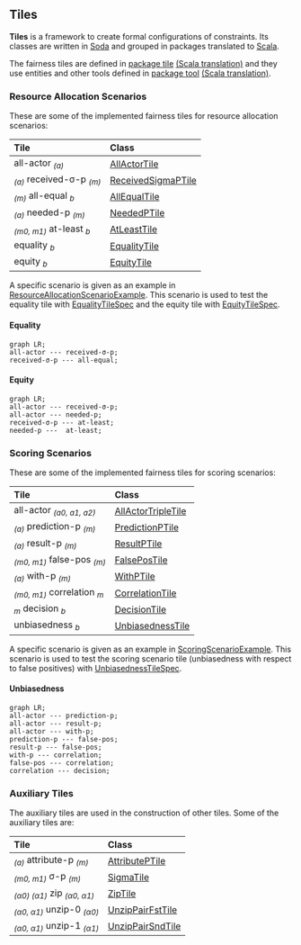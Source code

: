 
<head>
  <script src="https://cdnjs.cloudflare.com/ajax/libs/mermaid/9.4.3/mermaid.min.js"> </script>
</head>


## Tiles

**Tiles** is a framework to create formal configurations of constraints. Its classes are
written in [Soda](https://julianmendez.github.io/soda) and grouped in packages translated to
[Scala](https://scala-lang.org).

The fairness tiles are defined in
[package tile](
https://github.com/julianmendez/soda/tree/master/tiles/src/main/scala/soda/tiles/fairness/tile
) [(Scala translation)](
https://github.com/julianmendez/soda/blob/master/tiles/src/main/scala/soda/tiles/fairness/tile/Package.scala
) and they use entities and other tools defined in
[package tool](
https://github.com/julianmendez/soda/tree/master/tiles/src/main/scala/soda/tiles/fairness/tool
) [(Scala translation)](
https://github.com/julianmendez/soda/blob/master/tiles/src/main/scala/soda/tiles/fairness/tool/Package.scala
).


### Resource Allocation Scenarios

These are some of the implemented fairness tiles for resource allocation scenarios:

| Tile                                                 | Class                                                                                                                                        |
|:-----------------------------------------------------|:---------------------------------------------------------------------------------------------------------------------------------------------|
| all-actor <sub>*(a)*</sub>                           | [AllActorTile](https://github.com/julianmendez/soda/blob/master/tiles/src/main/scala/soda/tiles/fairness/tile/AllActorTile.soda)             |
| <sub>*(a)*</sub> received-&sigma;-p <sub>*(m)*</sub> | [ReceivedSigmaPTile](https://github.com/julianmendez/soda/blob/master/tiles/src/main/scala/soda/tiles/fairness/tile/ReceivedSigmaPTile.soda) |
| <sub>*(m)*</sub> all-equal <sub>*b*</sub>            | [AllEqualTile](https://github.com/julianmendez/soda/blob/master/tiles/src/main/scala/soda/tiles/fairness/tile/AllEqualTile.soda)             |
| <sub>*(a)*</sub> needed-p <sub>*(m)*</sub>           | [NeededPTile](https://github.com/julianmendez/soda/blob/master/tiles/src/main/scala/soda/tiles/fairness/tile/NeededPTile.soda)               |
| <sub>*(m0, m1)*</sub> at-least <sub>*b*</sub>        | [AtLeastTile](https://github.com/julianmendez/soda/blob/master/tiles/src/main/scala/soda/tiles/fairness/tile/AtLeastTile.soda)               |
| equality <sub>*b*</sub>                              | [EqualityTile](https://github.com/julianmendez/soda/blob/master/tiles/src/main/scala/soda/tiles/fairness/tile/EqualityTile.soda)             |
| equity <sub>*b*</sub>                                | [EquityTile](https://github.com/julianmendez/soda/blob/master/tiles/src/main/scala/soda/tiles/fairness/tile/EquityTile.soda)                 |

A specific scenario is given as an example in [ResourceAllocationScenarioExample](https://github.com/julianmendez/soda/blob/master/tiles/src/test/scala/soda/tiles/fairness/tile/ResourceAllocationScenarioExample.soda).
This scenario is used to test the equality tile with [EqualityTileSpec](https://github.com/julianmendez/soda/blob/master/tiles/src/test/scala/soda/tiles/fairness/tile/EqualityTileSpec.soda) and the equity tile with [EquityTileSpec](https://github.com/julianmendez/soda/blob/master/tiles/src/test/scala/soda/tiles/fairness/tile/EquityTileSpec.soda).


#### Equality

```mermaid
graph LR;
all-actor --- received-σ-p;
received-σ-p --- all-equal;
```


#### Equity

```mermaid
graph LR;
all-actor --- received-σ-p;
all-actor --- needed-p;
received-σ-p --- at-least;
needed-p ---  at-least;
```


### Scoring Scenarios

These are some of the implemented fairness tiles for scoring scenarios:

| Tile                                             | Class                                                                                                                                        |
|:-------------------------------------------------|:---------------------------------------------------------------------------------------------------------------------------------------------|
| all-actor <sub>*(a0, a1, a2)*</sub>              | [AllActorTripleTile](https://github.com/julianmendez/soda/blob/master/tiles/src/main/scala/soda/tiles/fairness/tile/AllActorTripleTile.soda) |
| <sub>*(a)*</sub> prediction-p <sub>*(m)*</sub>   | [PredictionPTile](https://github.com/julianmendez/soda/blob/master/tiles/src/main/scala/soda/tiles/fairness/tile/PredictionPTile.soda)       |
| <sub>*(a)*</sub> result-p <sub>*(m)*</sub>       | [ResultPTile](https://github.com/julianmendez/soda/blob/master/tiles/src/main/scala/soda/tiles/fairness/tile/ResultPTile.soda)               |
| <sub>*(m0, m1)*</sub> false-pos <sub>*(m)*</sub> | [FalsePosTile](https://github.com/julianmendez/soda/blob/master/tiles/src/main/scala/soda/tiles/fairness/tile/FalsePosTile.soda)             |
| <sub>*(a)*</sub> with-p <sub>*(m)*</sub>         | [WithPTile](https://github.com/julianmendez/soda/blob/master/tiles/src/main/scala/soda/tiles/fairness/tile/WithPTile.soda)                   |
| <sub>*(m0, m1)*</sub> correlation <sub>*m*</sub> | [CorrelationTile](https://github.com/julianmendez/soda/blob/master/tiles/src/main/scala/soda/tiles/fairness/tile/CorrelationTile.soda)       |
| <sub>*m*</sub> decision <sub>*b*</sub>           | [DecisionTile](https://github.com/julianmendez/soda/blob/master/tiles/src/main/scala/soda/tiles/fairness/tile/DecisionTile.soda)             |
| unbiasedness <sub>*b*</sub>                      | [UnbiasednessTile](https://github.com/julianmendez/soda/blob/master/tiles/src/main/scala/soda/tiles/fairness/tile/UnbiasednessTile.soda)     |

A specific scenario is given as an example in [ScoringScenarioExample](https://github.com/julianmendez/soda/blob/master/tiles/src/test/scala/soda/tiles/fairness/tile/ScoringScenarioExample.soda).
This scenario is used to test the scoring scenario tile (unbiasedness with respect to false positives) with
[UnbiasednessTileSpec](https://github.com/julianmendez/soda/blob/master/tiles/src/test/scala/soda/tiles/fairness/tile/UnbiasednessTileSpec.soda).


#### Unbiasedness

```mermaid
graph LR;
all-actor --- prediction-p;
all-actor --- result-p;
all-actor --- with-p;
prediction-p --- false-pos;
result-p --- false-pos;
with-p --- correlation;
false-pos --- correlation;
correlation --- decision;
```


### Auxiliary Tiles

The auxiliary tiles are used in the construction of other tiles. Some of the auxiliary tiles
are:

| Tile                                                                     | Class                                                                                                                                 |
|:-------------------------------------------------------------------------|:--------------------------------------------------------------------------------------------------------------------------------------|
| <sub>*(a)*</sub> attribute-p <sub>*(m)*</sub>                            | [AttributePTile](https://github.com/julianmendez/soda/blob/master/tiles/src/main/scala/soda/tiles/fairness/tile/AttributePTile.soda)  |
| <sub>*(m0, m1)*</sub> &sigma;-p <sub>*(m)*</sub>                         | [SigmaTile](https://github.com/julianmendez/soda/blob/master/tiles/src/main/scala/soda/tiles/fairness/tile/FalsePosTile.soda)         |
| <sub>*(&alpha;0) (&alpha;1)*</sub> zip <sub>*(&alpha;0, &alpha;1)*</sub> | [ZipTile](https://github.com/julianmendez/soda/blob/master/tiles/src/main/scala/soda/tiles/fairness/tile/ZipTile.soda)                |
| <sub>*(&alpha;0, &alpha;1)*</sub> unzip-0 <sub>*(&alpha;0)*</sub>        | [UnzipPairFstTile](https://github.com/julianmendez/soda/blob/master/tiles/src/main/scala/soda/tiles/fairness/tile/UnzipPairTile.soda) |
| <sub>*(&alpha;0, &alpha;1)*</sub> unzip-1 <sub>*(&alpha;1)*</sub>        | [UnzipPairSndTile](https://github.com/julianmendez/soda/blob/master/tiles/src/main/scala/soda/tiles/fairness/tile/UnzipPairTile.soda) |

<script>
  window.mermaid.init(undefined, document.querySelectorAll('.language-mermaid'));
</script>


